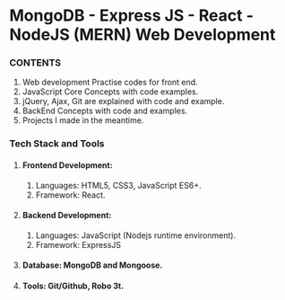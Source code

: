 # MongoDB - Express JS - React - NodeJS (MERN) Web Development

### CONTENTS

1. Web development Practise codes for front end.
2. JavaScript Core Concepts with code examples.
3. jQuery, Ajax, Git are explained with code and example.
4. BackEnd Concepts with code and examples.
5. Projects I made in the meantime.

### Tech Stack and Tools

1. #### Frontend Development:

   1. Languages: HTML5, CSS3, JavaScript ES6+.
   2. Framework: React.
2. #### Backend Development:

   1. Languages: JavaScript (Nodejs runtime environment).
   2. Framework: ExpressJS
3. #### Database: MongoDB and Mongoose.
4. #### Tools: Git/Github, Robo 3t.
